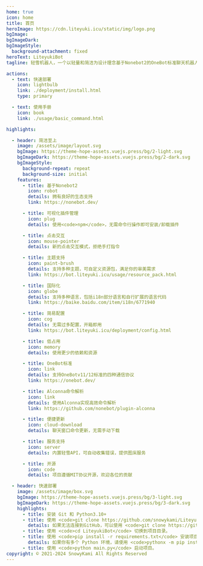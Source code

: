 ```yaml
---
home: true
icon: home
title: 首页
heroImage: https://cdn.liteyuki.icu/static/img/logo.png
bgImage:
bgImageDark:
bgImageStyle:
  background-attachment: fixed
heroText: LiteyukiBot
tagline: 轻雪机器人，一个以轻量和简洁为设计理念基于Nonebot2的OneBot标准聊天机器人

actions:
  - text: 快速部署
    icon: lightbulb
    link: ./deployment/install.html
    type: primary

  - text: 使用手册
    icon: book
    link: ./usage/basic_command.html

highlights:

  - header: 简洁至上
    image: /assets/image/layout.svg
    bgImage: https://theme-hope-assets.vuejs.press/bg/2-light.svg
    bgImageDark: https://theme-hope-assets.vuejs.press/bg/2-dark.svg
    bgImageStyle:
      background-repeat: repeat
      background-size: initial
    features:
      - title: 基于Nonebot2
        icon: robot
        details: 拥有良好的生态支持
        link: https://nonebot.dev/

      - title: 可视化插件管理
        icon: plug
        details: 使用<code>npm</code>，无需命令行操作即可安装/卸载插件

      - title: 点击交互
        icon: mouse-pointer
        details: 新的点击交互模式，拒绝手打指令

      - title: 主题支持
        icon: paint-brush
        details: 支持多种主题，可自定义资源包，满足你的审美需求
        link: https://bot.liteyuki.icu/usage/resource_pack.html

      - title: 国际化
        icon: globe
        details: 支持多种语言，包括i18n部分语言和自行扩展的语言代码
        link: https://baike.baidu.com/item/i18n/6771940

      - title: 简易配置
        icon: cog
        details: 无需过多配置，开箱即用
        link: https://bot.liteyuki.icu/deployment/config.html

      - title: 低占用
        icon: memory
        details: 使用更少的依赖和资源

      - title: OneBot标准
        icon: link
        details: 支持OneBotv11/12标准的四种通信协议
        link: https://onebot.dev/

      - title: Alconna命令解析
        icon: link
        details: 使用Alconna实现高效命令解析
        link: https://github.com/nonebot/plugin-alconna

      - title: 便捷更新
        icon: cloud-download
        details: 聊天窗口命令更新，无需手动下载

      - title: 服务支持
        icon: server
        details: 内置轻雪API，可自动收集错误，提供图床服务

      - title: 开源
        icon: code
        details: 项目遵循MIT协议开源，欢迎各位的贡献

  - header: 快速部署
    image: /assets/image/box.svg
    bgImage: https://theme-hope-assets.vuejs.press/bg/3-light.svg
    bgImageDark: https://theme-hope-assets.vuejs.press/bg/3-dark.svg
    highlights:
      - title: 安装 Git 和 Python3.10+
      - title: 使用 <code>git clone https://github.com/snowykami/LiteyukiBot</code> 以克隆项目至本地。
        details: 如果无法连接到GitHub，可以使用 <code>git clone https://gitee.com/snowykami/LiteyukiBot</code>。
      - title: 使用 <code>cd LiteyukiBot</code> 切换到项目目录。
      - title: 使用 <code>pip install -r requirements.txt</code> 安装项目依赖。
        details: 如果你有多个 Python 环境，请使用 <code>pythonx -m pip install -r requirements.txt</code>。
      - title: 使用 <code>python main.py</code> 启动项目。
copyright: © 2021-2024 SnowyKami All Rights Reserved
---
```

